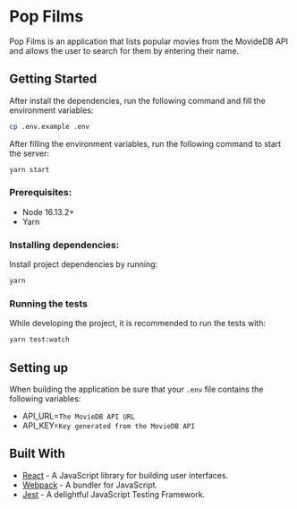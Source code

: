 # Pop Films

Pop Films is an application that lists popular movies from the MovideDB API and allows the user to search for them by entering their name.

## Getting Started

After install the dependencies, run the following command and fill the environment variables:

```sh
cp .env.example .env
```

After filling the environment variables, run the following command to start the server:

```sh
yarn start
```

### Prerequisites:

- Node 16.13.2+
- Yarn

### Installing dependencies:

Install project dependencies by running:

```sh
yarn
```

### Running the tests

While developing the project, it is recommended to run the tests with:

```sh
yarn test:watch
```

## Setting up

When building the application be sure that your `.env` file contains the following variables:

- API_URL=`The MovieDB API URL`
- API_KEY=`Key generated from the MovieDB API`

## Built With

- [React](https://reactjs.org/) - A JavaScript library for building user interfaces.
- [Webpack](https://webpack.js.org/) - A bundler for JavaScript.
- [Jest](https://jestjs.io/) - A delightful JavaScript Testing Framework.
